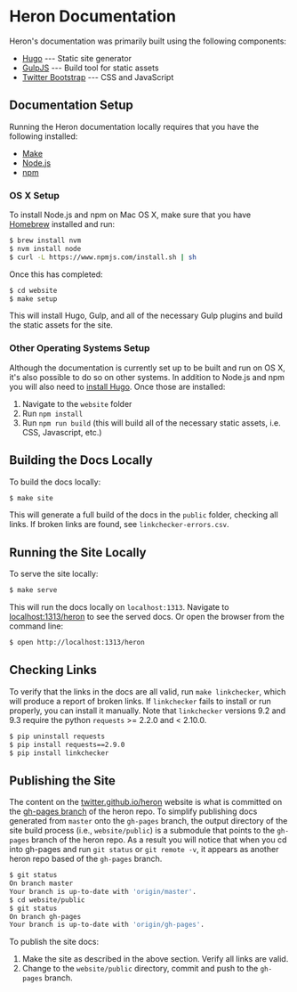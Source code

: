 # Heron Documentation

Heron's documentation was primarily built using the following components:

* [Hugo](http://gohugo.io) --- Static site generator
* [GulpJS](http://gulpjs.com) --- Build tool for static assets
* [Twitter Bootstrap](http://getbootstrap.com) --- CSS and JavaScript

## Documentation Setup

Running the Heron documentation locally requires that you have the following installed:

* [Make](https://www.gnu.org/software/make/)
* [Node.js](https://nodejs.org/en/)
* [npm](https://www.npmjs.com/)

### OS X Setup

To install Node.js and npm on Mac OS X, make sure that you have [Homebrew](http://brew.sh/)
installed and run:

```bash
$ brew install nvm
$ nvm install node
$ curl -L https://www.npmjs.com/install.sh | sh
```

Once this has completed:

```bash
$ cd website
$ make setup
```

This will install Hugo, Gulp, and all of the necessary Gulp plugins and build
the static assets for the site.

### Other Operating Systems Setup

Although the documentation is currently set up to be built and run on OS X, it's
also possible to do so on other systems. In addition to Node.js and npm you will
also need to [install Hugo](https://github.com/spf13/hugo/releases). Once those
are installed:

1. Navigate to the `website` folder
2. Run `npm install`
3. Run `npm run build` (this will build all of the necessary static assets, i.e.
   CSS, Javascript, etc.)

## Building the Docs Locally

To build the docs locally:

```bash
$ make site
```

This will generate a full build of the docs in the `public` folder, checking all links. If broken
links are found, see `linkchecker-errors.csv`.

## Running the Site Locally

To serve the site locally:

```bash
$ make serve
```

This will run the docs locally on `localhost:1313`. Navigate to
[localhost:1313/heron](http://localhost:1313/heron) to see the served docs. Or open the
browser from the command line:

```bash
$ open http://localhost:1313/heron
```

## Checking Links

To verify that the links in the docs are all valid, run `make linkchecker`, which will produce a
report of broken links. If `linkchecker` fails to install or run properly, you can install it manually.
Note that `linkchecker` versions 9.2 and 9.3 require the python `requests` >= 2.2.0 and < 2.10.0.

```bash
$ pip uninstall requests
$ pip install requests==2.9.0
$ pip install linkchecker
```

## Publishing the Site

The content on the [twitter.github.io/heron](http://twitter.github.io/heron) website is what is
committed on the [gh-pages branch](https://github.com/twitter/heron/tree/gh-pages) of the heron repo.
To simplify publishing docs generated from `master` onto the `gh-pages` branch, the output directory
of the site build process (i.e., `website/public`) is a submodule that points to the `gh-pages` branch
of the heron repo. As a result you will notice that when you cd into gh-pages and run `git status`
or `git remote -v`, it appears as another heron repo based of the `gh-pages` branch.

```bash
$ git status
On branch master
Your branch is up-to-date with 'origin/master'.
$ cd website/public
$ git status
On branch gh-pages
Your branch is up-to-date with 'origin/gh-pages'.
```

To publish the site docs:

1. Make the site as described in the above section. Verify all links are valid.
2. Change to the `website/public` directory, commit and push to the `gh-pages` branch.
